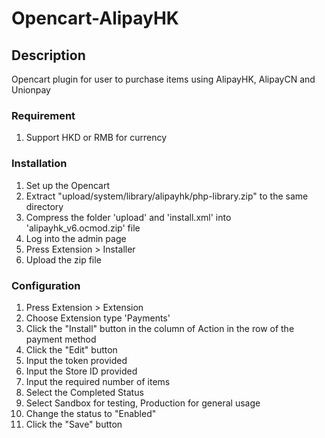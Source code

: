 # Opencart-AlipayHK

## Description
Opencart plugin for user to purchase items using AlipayHK, AlipayCN and Unionpay

### Requirement
1.  Support HKD or RMB for currency

### Installation
1. Set up the Opencart
2. Extract "upload/system/library/alipayhk/php-library.zip" to the same directory
2. Compress the folder 'upload' and 'install.xml' into 'alipayhk_v6.ocmod.zip' file
3. Log into the admin page
4. Press Extension > Installer
5. Upload the zip file

### Configuration
1.  Press Extension > Extension
2.  Choose Extension type 'Payments' 
3.  Click the "Install" button in the column of Action in the row of the payment method
4.  Click the "Edit" button
5.  Input the token provided
6.  Input the Store ID provided
7.  Input the required number of items
8.  Select the Completed Status
9.  Select Sandbox for testing, Production for general usage
10. Change the status to "Enabled"
11. Click the "Save" button

